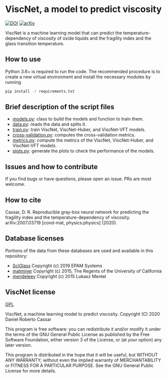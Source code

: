 # ViscNet, a model to predict viscosity
[![DOI](https://zenodo.org/badge/313309589.svg)](https://zenodo.org/badge/latestdoi/313309589)
[![arXiv](https://img.shields.io/badge/arXiv-2007.03719-b31b1b.svg)](https://arxiv.org/abs/2007.03719)

ViscNet is a machine learning model that can predict the temperature-dependency of viscosity of oxide liquids and the fragility index and the glass transition temperature.

## How to use
Python 3.6+ is required to run the code. The recommended procedure is to create a new virtual environment and install the necessary modules by running

``` sh
pip install -r requirements.txt
```

## Brief description of the script files
- [models.py](./viscnet/models.py): class to build the models and function to train them.
- [data.py](./viscnet/data.py): reads the data and splits it.
- [train.py](./viscnet/train.py): train ViscNet, ViscNet-Huber, and ViscNet-VFT models.
- [cross-validation.py](./viscnet/cross-validation.py): computes the cross-validation metrics.
- [metrics.py](./viscnet/metrics.py): compute the metrics of the ViscNet, ViscNet-Huber, and ViscNet-VFT models.
- [plots.py](./viscnet/plots.py): generate the plots to check the performance of the models.

## Issues and how to contribute
If you find bugs or have questions, please open an issue. PRs are most welcome.

## How to cite
Cassar, D. R. Reproducible gray-box neural network for predicting the fragility index and the temperature-dependency of viscosity. arXiv:2007.03719 [cond-mat, physics:physics] (2020).

## Database licenses
Portions of the data from these databases are used and available in this repository:
- [SciGlass](https://github.com/epam/SciGlass/blob/master/LICENSE) Copyright (c) 2019 EPAM Systems
- [matminer](https://github.com/hackingmaterials/matminer/blob/master/LICENSE) Copyright (c) 2015, The Regents of the University of California
- [mendeleev](https://github.com/lmmentel/mendeleev/blob/master/LICENSE) Copyright (c) 2015 Lukasz Mentel

## ViscNet license
[GPL](https://github.com/drcassar/viscnet/blob/master/LICENSE)

ViscNet, a machine learning model to predict viscosity. Copyright (C) 2020 Daniel Roberto Cassar

This program is free software: you can redistribute it and/or modify it under the terms of the GNU General Public License as published by the Free Software Foundation, either version 3 of the License, or (at your option) any later version.

This program is distributed in the hope that it will be useful, but WITHOUT ANY WARRANTY; without even the implied warranty of MERCHANTABILITY or FITNESS FOR A PARTICULAR PURPOSE.  See the GNU General Public License for more details.
